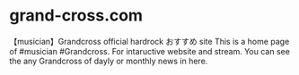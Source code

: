 # grand-cross.com
【musician】Grandcross official hardrock おすすめ site
This is a home page of #musician #Grandcross.
For intaructive website and stream.
You can see the any Grandcross of dayly or monthly news in here.
